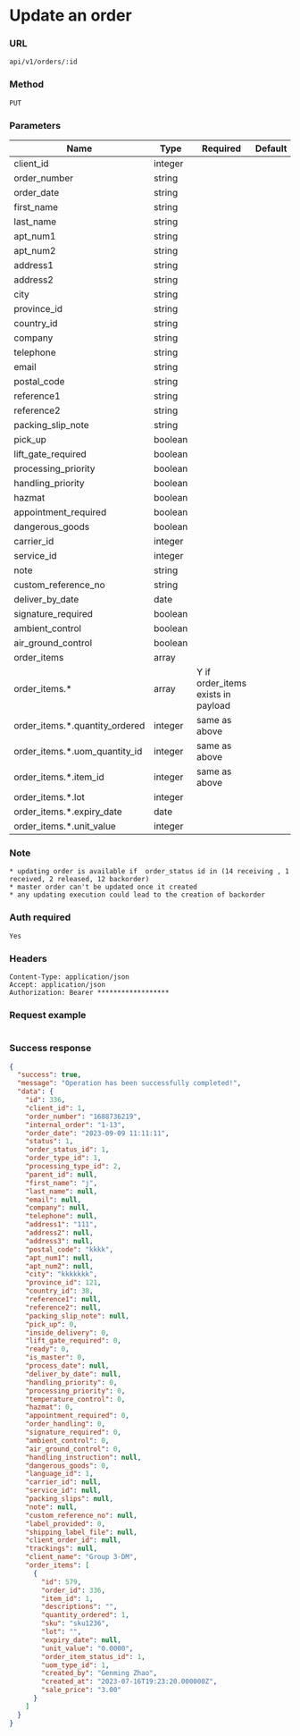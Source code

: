 # Update an order

### URL

```text
api/v1/orders/:id
```

### Method

```text
PUT
```

### Parameters

| Name                           | Type    | Required                           | Default | description |
|--------------------------------|---------|------------------------------------|---------|-------------|
| client_id                      | integer |                                    |         |             |
| order_number                   | string  |                                    |         |             |
| order_date                     | string  |                                    |         |             |
| first_name                     | string  |                                    |         |             |
| last_name                      | string  |                                    |         |             |
| apt_num1                       | string  |                                    |         |             |
| apt_num2                       | string  |                                    |         |             |
| address1                       | string  |                                    |         |             |
| address2                       | string  |                                    |         |             |
| city                           | string  |                                    |         |             |
| province_id                    | string  |                                    |         |             |
| country_id                     | string  |                                    |         |             |
| company                        | string  |                                    |         |             |
| telephone                      | string  |                                    |         |             |
| email                          | string  |                                    |         |             |
| postal_code                    | string  |                                    |         |             |
| reference1                     | string  |                                    |         |             |
| reference2                     | string  |                                    |         |             |
| packing_slip_note              | string  |                                    |         |             |
| pick_up                        | boolean |                                    |         |             |
| lift_gate_required             | boolean |                                    |         |             |
| processing_priority            | boolean |                                    |         |             |
| handling_priority              | boolean |                                    |         |             |
| hazmat                         | boolean |                                    |         |             |
| appointment_required           | boolean |                                    |         |             |
| dangerous_goods                | boolean |                                    |         |             |
| carrier_id                     | integer |                                    |         |             |
| service_id                     | integer |                                    |         |             |
| note                           | string  |                                    |         |             |
| custom_reference_no            | string  |                                    |         |             |
| deliver_by_date                | date    |                                    |         |             |
| signature_required             | boolean |                                    |         |             |
| ambient_control                | boolean |                                    |         |             |
| air_ground_control             | boolean |                                    |         |             |
| order_items                    | array   |                                    |         |             |
| order_items.*                  | array   | Y if order_items exists in payload |         |             |
| order_items.*.quantity_ordered | integer | same as above                      |         |             |
| order_items.*.uom_quantity_id  | integer | same as above                      |         |             |
| order_items.*.item_id          | integer | same as above                      |         |             |
| order_items.*.lot              | integer |                                    |         |             |
| order_items.*.expiry_date      | date    |                                    |         |             |
| order_items.*.unit_value       | integer |                                    |         |             |



### Note

```text
* updating order is available if  order_status id in (14 receiving , 1 received, 2 released, 12 backorder)
* master order can't be updated once it created
* any updating execution could lead to the creation of backorder
```

### Auth required

```text
Yes
```

### Headers

```text
Content-Type: application/json
Accept: application/json
Authorization: Bearer ******************
```

### Request example

```json

```

### Success response

```json
{
  "success": true,
  "message": "Operation has been successfully completed!",
  "data": {
    "id": 336,
    "client_id": 1,
    "order_number": "1688736219",
    "internal_order": "1-13",
    "order_date": "2023-09-09 11:11:11",
    "status": 1,
    "order_status_id": 1,
    "order_type_id": 1,
    "processing_type_id": 2,
    "parent_id": null,
    "first_name": "j",
    "last_name": null,
    "email": null,
    "company": null,
    "telephone": null,
    "address1": "111",
    "address2": null,
    "address3": null,
    "postal_code": "kkkk",
    "apt_num1": null,
    "apt_num2": null,
    "city": "kkkkkkk",
    "province_id": 121,
    "country_id": 38,
    "reference1": null,
    "reference2": null,
    "packing_slip_note": null,
    "pick_up": 0,
    "inside_delivery": 0,
    "lift_gate_required": 0,
    "ready": 0,
    "is_master": 0,
    "process_date": null,
    "deliver_by_date": null,
    "handling_priority": 0,
    "processing_priority": 0,
    "temperature_control": 0,
    "hazmat": 0,
    "appointment_required": 0,
    "order_handling": 0,
    "signature_required": 0,
    "ambient_control": 0,
    "air_ground_control": 0,
    "handling_instruction": null,
    "dangerous_goods": 0,
    "language_id": 1,
    "carrier_id": null,
    "service_id": null,
    "packing_slips": null,
    "note": null,
    "custom_reference_no": null,
    "label_provided": 0,
    "shipping_label_file": null,
    "client_order_id": null,
    "trackings": null,
    "client_name": "Group 3-DM",
    "order_items": [
      {
        "id": 579,
        "order_id": 336,
        "item_id": 1,
        "descriptions": "",
        "quantity_ordered": 1,
        "sku": "sku1236",
        "lot": "",
        "expiry_date": null,
        "unit_value": "0.0000",
        "order_item_status_id": 1,
        "uom_type_id": 1,
        "created_by": "Genming Zhao",
        "created_at": "2023-07-16T19:23:20.000000Z",
        "sale_price": "3.00"
      }
    ]
  }
}
```

